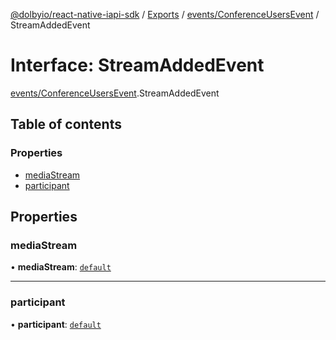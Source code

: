 [@dolbyio/react-native-iapi-sdk](../README.md) / [Exports](../modules.md) / [events/ConferenceUsersEvent](../modules/events_ConferenceUsersEvent.md) / StreamAddedEvent

# Interface: StreamAddedEvent

[events/ConferenceUsersEvent](../modules/events_ConferenceUsersEvent.md).StreamAddedEvent

## Table of contents

### Properties

- [mediaStream](events_ConferenceUsersEvent.StreamAddedEvent.md#mediastream)
- [participant](events_ConferenceUsersEvent.StreamAddedEvent.md#participant)

## Properties

### mediaStream

• **mediaStream**: [`default`](services_conference_models_MediaStream.default.md)

___

### participant

• **participant**: [`default`](../classes/services_conference_models_Participant.default.md)
